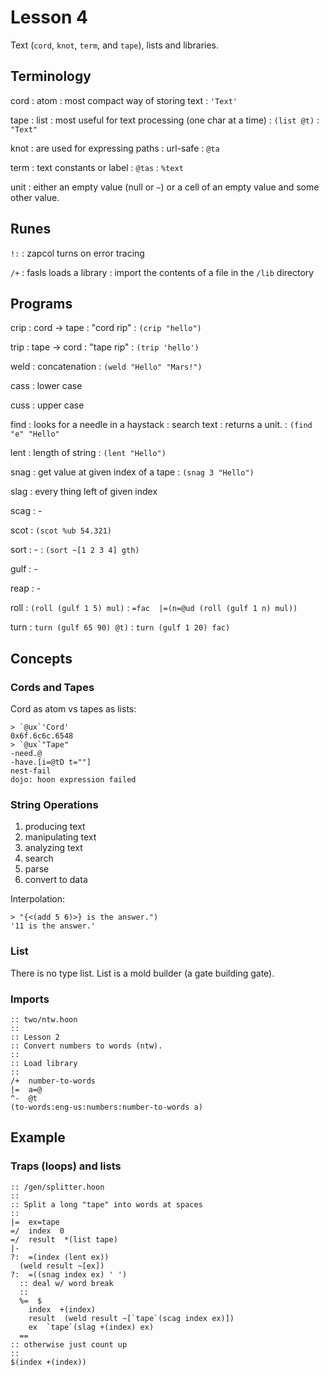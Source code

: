 # Lesson 4

Text (`cord`, `knot`, `term`, and `tape`), lists and libraries.

## Terminology

cord
: atom
: most compact way of storing text
: `'Text'`

tape
: list
: most useful for text processing (one char at a time)
: `(list @t)`
: `"Text"`

knot
: are used for expressing paths
: url-safe
: `@ta`

term
: text constants or label
: `@tas`
: `%text`

unit
: either an empty value (null or `~`) or a cell of an empty value and some other value.

## Runes

`!:`
: zapcol turns on error tracing

`/+`
: fasls loads a library
: import the contents of a file in the `/lib` directory

## Programs

crip
: cord -> tape
: "cord rip"
: `(crip "hello")`

trip
: tape -> cord
: "tape rip"
: `(trip 'hello')`

weld
: concatenation
: `(weld "Hello" "Mars!")`

cass
: lower case

cuss
: upper case

find
: looks for a needle in a haystack
: search text
: returns a unit.
: `(find "e" "Hello"`

lent
: length of string
: `(lent "Hello")`

snag
: get value at given index of a tape
: `(snag 3 "Hello")`

slag
: every thing left of given index

scag
: -

scot
: `(scot %ub 54.321)`

sort
: -
: `(sort ~[1 2 3 4] gth)`

gulf
: -

reap
: -

roll
: `(roll (gulf 1 5) mul)`
: `=fac  |=(n=@ud (roll (gulf 1 n) mul))`

turn
: `turn (gulf 65 90) @t)`
: `turn (gulf 1 20) fac)`

## Concepts

### Cords and Tapes

Cord as atom vs tapes as lists:

```dojo
> `@ux`'Cord'
0x6f.6c6c.6548
> `@ux`"Tape"
-need.@
-have.[i=@tD t=""]
nest-fail
dojo: hoon expression failed
```

### String Operations

1. producing text
2. manipulating text
3. analyzing text
  1. search
  2. parse
  3. convert to data

Interpolation:
```dojo
> "{<(add 5 6)>} is the answer.")
'11 is the answer.'
```

### List

There is no type list. List is a mold builder (a gate building gate).

### Imports

```hoon
:: two/ntw.hoon
::
:: Lesson 2
:: Convert numbers to words (ntw).
::
:: Load library
::
/+  number-to-words
|=  a=@
^-  @t
(to-words:eng-us:numbers:number-to-words a)
```

## Example

### Traps (loops) and lists

```hoon
:: /gen/splitter.hoon
::
:: Split a long "tape" into words at spaces
::
|=  ex=tape
=/  index  0
=/  result  *(list tape)
|-
?:  =(index (lent ex))
  (weld result ~[ex])
?:  =((snag index ex) ' ')
  :: deal w/ word break
  ::
  %=  $
    index  +(index)
    result  (weld result ~[`tape`(scag index ex)])
    ex  `tape`(slag +(index) ex)
  ==
:: otherwise just count up
::
$(index +(index))
```

